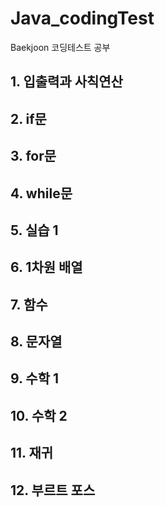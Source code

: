 # Java_codingTest
Baekjoon 코딩테스트 공부

## 1. 입출력과 사칙연산
## 2. if문
## 3. for문
## 4. while문
## 5. 실습 1
## 6. 1차원 배열
## 7. 함수
## 8. 문자열
## 9. 수학 1
## 10. 수학 2
## 11. 재귀
## 12. 부르트 포스 